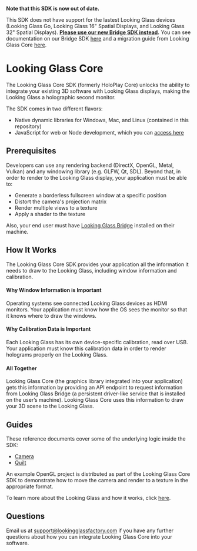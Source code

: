 **Note that this SDK is now out of date.**

This SDK does not have support for the lastest Looking Glass devices (Looking Glass Go, Looking Glass 16" Spatial Displays, and Looking Glass 32" Spatial Displays). **[Please use our new Bridge SDK instead](https://github.com/Looking-Glass/bridge-sdk-samples).** You can see documentation on our Bridge SDK [here](https://docs.lookingglassfactory.com/core/looking-glass-bridge-sdk) and a migration guide from Looking Glass Core [here](https://docs.lookingglassfactory.com/core/looking-glass-core-migration-guide).

# Looking Glass Core

The Looking Glass Core SDK (formerly HoloPlay Core) unlocks the ability to integrate your existing 3D software with Looking Glass displays, making the Looking Glass a holographic second monitor.

The SDK comes in two different flavors:

- Native dynamic libraries for Windows, Mac, and Linux (contained in this repository)
- JavaScript for web or Node development, which you can [access here](https://github.com/Looking-Glass/holoplaycore.js)

## Prerequisites 

Developers can use any rendering backend (DirectX, OpenGL, Metal, Vulkan) and any windowing library (e.g. GLFW, Qt, SDL). Beyond that, in order to render to the Looking Glass display, your application must be able to:

- Generate a borderless fullscreen window at a specific position
- Distort the camera's projection matrix
- Render multiple views to a texture
- Apply a shader to the texture

Also, your end user must have [Looking Glass Bridge](https://lookingglassfactory.com/software/looking-glass-bridge) installed on their machine.

## How It Works 

The Looking Glass Core SDK provides your application all the information it needs to draw to the Looking Glass, including window information and calibration.

#### **Why Window Information is Important**

Operating systems see connected Looking Glass devices as HDMI monitors. Your application must know how the OS sees the monitor so that it knows where to draw the windows.

#### **Why Calibration Data is Important**

Each Looking Glass has its own device-specific calibration, read over USB. Your application must know this calibration data in order to render holograms properly on the Looking Glass.

#### **All Together**

Looking Glass Core (the graphics library integrated into your application) gets this information by providing an API endpoint to request information from Looking Glass Bridge (a persistent driver-like service that is installed on the user’s machine). Looking Glass Core uses this information to draw your 3D scene to the Looking Glass. 

## Guides

These reference documents cover some of the underlying logic inside the SDK:

- [Camera](https://docs.lookingglassfactory.com/keyconcepts/camera)
- [Quilt](https://docs.lookingglassfactory.com/keyconcepts/quilts)

An example OpenGL project is distributed as part of the Looking Glass Core SDK to demonstrate how to move the camera and render to a texture in the appropriate format.

To learn more about the Looking Glass and how it works, click [here](https://docs.lookingglassfactory.com/keyconcepts/how-it-works). 

## Questions

Email us at [support@lookingglassfactory.com](mailto:support@lookingglassfactory.com) if you have any further questions about how you can integrate Looking Glass Core into your software.

